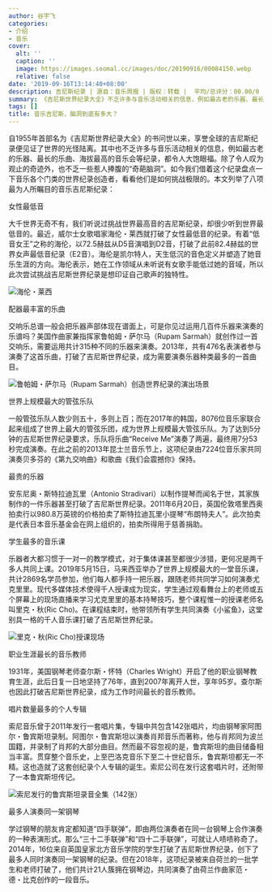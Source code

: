 ```yaml
---
author: 谷宇飞
categories:
- 介绍
- 音乐
cover:
  alt: ''
  caption: ''
  image: https://images.soomal.cc/images/doc/20190916/00084150.webp
  relative: false
date: '2019-09-16T13:14:40+08:00'
description: 吉尼斯纪录 | 源自：音乐周报 | 版权：转载 |  平均/总评分：00.00/0
summary: 《吉尼斯世界纪录大全》不乏许多与音乐活动相关的信息，例如最古老的乐器、最长的乐曲、海拔最高的音乐会等纪录，都令人大饱眼福。除了令人叹为观止的奇迹外，也不乏一些惹人捧腹的“奇葩脑洞”……
tags: []
title: 音乐吉尼斯，脑洞到底有多大？
---
```


自1955年首部名为《吉尼斯世界纪录大全》的书问世以来，享誉全球的吉尼斯纪录便见证了世界的光怪陆离。其中也不乏许多与音乐活动相关的信息，例如最古老的乐器、最长的乐曲、海拔最高的音乐会等纪录，都令人大饱眼福。除了令人叹为观止的奇迹外，也不乏一些惹人捧腹的“奇葩脑洞”。如今我们借着这个纪录盘点一下音乐各个门类的世界纪录创造者，看看他们是如何挑战极限的。本文列举了八项最为人所瞩目的音乐吉尼斯纪录：

女性最低音

大千世界无奇不有，我们听说过挑战世界最高音的吉尼斯纪录，却很少听到世界最低音的。最近，威尔士女歌唱家海伦・莱西就打破了女性最低音的纪录。有着“低音女王”之称的海伦，以72.5赫兹从D5音演唱到D2音，打破了此前82.4赫兹的世界女声最低音纪录（E2音）。海伦是凯尔特人，天生低沉的音色定义并塑造了她音乐生涯的方向。海伦表示，她在工作领域从未听说有女歌手能低过她的音域，所以此次尝试挑战吉尼斯世界纪录是想印证自己歌声的独特性。

![海伦・莱西](https://images.soomal.cc/images/doc/20190916/00084147.webp)





配器最丰富的乐曲

交响乐总谱一般会把乐器声部体现在谱面上，可是你见过运用几百件乐器来演奏的乐谱吗？美国作曲家兼指挥家鲁帕姆・萨尔马（Rupam Sarmah）就创作过一首交响乐，需要运用共计315种不同的乐器来演奏。2013年，共有476名表演者参与演奏了这首乐曲，打破了吉尼斯世界纪录，成为需要演奏乐器种类最多的一首曲目。

![鲁帕姆・萨尔马（Rupam Sarmah）创造世界纪录的演出场景](https://images.soomal.cc/images/doc/20190916/00084148.webp)





世界上规模最大的管弦乐队

一般管弦乐队人数少则五十，多则上百；而在2017年的韩国，8076位音乐家联合起来组成了世界上最大的管弦乐团，成为世界上规模最大管弦乐队。为了达到5分钟的吉尼斯世界纪录要求，乐队将乐曲“Receive Me”演奏了两遍，最终用7分53秒完成演奏。在此之前的2013年昆士兰音乐节上，这项纪录由7224位音乐家共同演奏贝多芬的《第九交响曲》和歌曲《我们会震撼你》保持。

最贵的乐器

安东尼奥・斯特拉迪瓦里（Antonio Stradivari）以制作提琴而闻名于世，其家族制作的一件乐器甚至打破了吉尼斯世界纪录。2011年6月20日，英国伦敦塔里西奥拍卖行以980.8万英镑的价格拍卖了斯特拉迪瓦里小提琴“布朗特夫人”。此次拍卖是代表日本音乐基金会在网上组织的，拍卖所得用于慈善捐助。

学生最多的音乐课

乐器者大都习惯于一对一的教学模式，对于集体课甚至都很少涉猎，更何况是两千多人共同上课。2019年5月15日，马来西亚举办了世界上规模最大的一堂音乐课，共计2869名学员参加，他们每人都手持一把乐器，跟随老师共同学习如何演奏尤克里里。现代多媒体技术使得千人授课成为现实，学生通过观看舞台上的老师或五个屏幕上的现场直播来学习尤克里里的基本持琴技巧，整个课程惟一的授课老师名叫里克・秋(Ric Cho)。在课程结束时，他带领所有学生共同演奏《小鲨鱼》，这堂别具一格的千人音乐课打破了吉尼斯世界纪录。

![里克・秋(Ric Cho)授课现场](https://images.soomal.cc/images/doc/20190916/00084149.webp)





职业生涯最长的音乐教师

1931年，美国钢琴老师查尔斯・怀特（Charles Wright）开启了他的职业钢琴教育生涯，此后日复一日地坚持了76年，直到2007年离开人世，享年95岁。查尔斯也因此打破吉尼斯世界纪录，成为工作时间最长的音乐教师。

唱片数量最多的个人专辑

索尼音乐曾于2011年发行一套唱片集，专辑中共包含142张唱片，均由钢琴家阿图尔・鲁宾斯坦录制。阿图尔・鲁宾斯坦以演奏肖邦音乐而著称，他与肖邦同为波兰国籍，并录制了肖邦的大部分曲目。然而最不容忽视的是，鲁宾斯坦的曲目储备相当丰富。贯穿整个音乐史，上至巴洛克音乐下至二十世纪音乐，鲁宾斯坦都无一不精。这也造就了这套创纪录个人专辑的诞生。索尼公司在发行这套唱片时，还附带了一本鲁宾斯坦传记。

![索尼发行的鲁宾斯坦录音全集（142张）](https://images.soomal.cc/images/doc/20190916/00084150.webp)





最多人演奏同一架钢琴

学过钢琴的朋友肯定都知道“四手联弹”，即由两位演奏者在同一台钢琴上合作演奏的一种表演形式。那么“三十二手联弹”和“四十二手联弹”，可就让人啧啧称奇了。2014年，16位来自英国皇家北方音乐学院的学生打破了吉尼斯世界纪录，创下了最多人同时演奏同一架钢琴的纪录。但在2018年，这项纪录被来自荷兰的一批学生和老师打破了，他们共计21人簇拥在钢琴边，共同演奏了由荷兰作曲家范・德・比克创作的一段音乐。